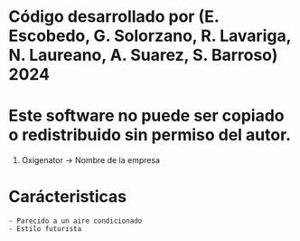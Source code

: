 # Código desarrollado por (E. Escobedo, G. Solorzano, R. Lavariga, N. Laureano, A. Suarez, S. Barroso) 2024
# Este software no puede ser copiado o redistribuido sin permiso del autor.
1. Oxigenator  -> Nombre de la empresa

# Carácteristicas
    - Parecido a un aire condicionado
    - Estilo futurista